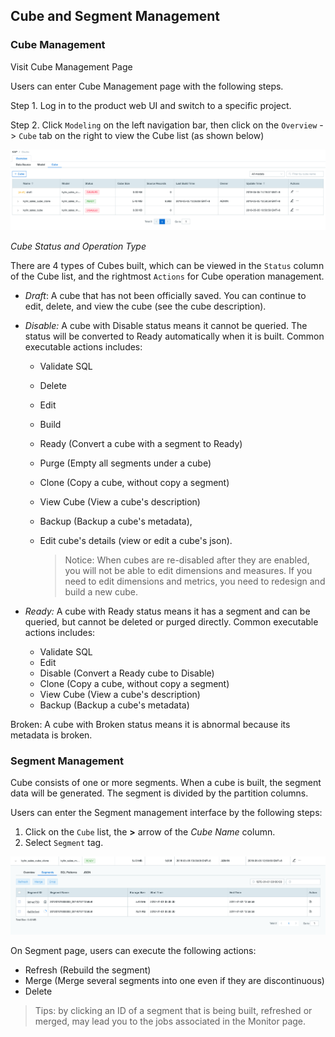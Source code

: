 ## Cube and Segment Management

### Cube Management

Visit Cube Management Page

Users can enter Cube Management page with the following steps.

Step 1. Log in to the product web UI and switch to a specific project.

Step 2. Click `Modeling` on the left navigation bar, then click on the `Overview` -> `Cube` tab on the right to view the Cube list (as shown below)

![cube draft](images/cube_segment_manage/draft_action_en.png)

*Cube Status and Operation Type*

There are 4 types of Cubes built, which can be viewed in the `Status` column of the Cube list, and the rightmost `Actions` for Cube operation management.

- *Draft*: A cube that has not been officially saved. You can continue to edit, delete, and view the cube (see the cube description).

- *Disable:* A cube with Disable status means it cannot be queried. The status will be converted to Ready automatically when it is built. Common executable actions includes:

  + Validate SQL
  + Delete
  + Edit
  + Build 
  + Ready (Convert a cube with a segment to Ready)
  + Purge (Empty all segments under a cube)
  + Clone (Copy a cube, without copy a segment)
  + View Cube (View a cube's description)
  + Backup (Backup a cube's metadata), 

  + Edit cube's details (view or edit a cube's json).

    > Notice: When cubes are re-disabled after they are enabled, you will not be able to edit dimensions and measures. If you need to edit dimensions and metrics, you need to redesign and build a new cube.

- *Ready:* A cube with Ready status means it has a segment and can be queried, but cannot be deleted or purged directly. Common executable actions includes: 
  + Validate SQL
  + Edit
  + Disable (Convert a Ready cube to Disable) 
  + Clone (Copy a cube, without copy a segment) 
  + View Cube (View a cube's description) 
  + Backup (Backup a cube's metadata) 

Broken: A cube with Broken status means it is abnormal because its metadata is broken.

### Segment Management

Cube consists of one or more segments. When a cube is built, the segment data will be generated. The segment is divided by the partition columns.

Users can enter the Segment management interface by the following steps:

1. Click on the `Cube` list, the **>** arrow of the *Cube Name* column.
2. Select `Segment` tag.

![build cube](images/cube_segment_manage/build_segment_en.png)

On Segment page, users can execute the following actions: 

- Refresh (Rebuild the segment) 
- Merge (Merge several segments into one even if they are discontinuous) 
- Delete

> Tips: by clicking an ID of a segment that is being built, refreshed or merged, may lead you to the jobs associated in the Monitor page.

